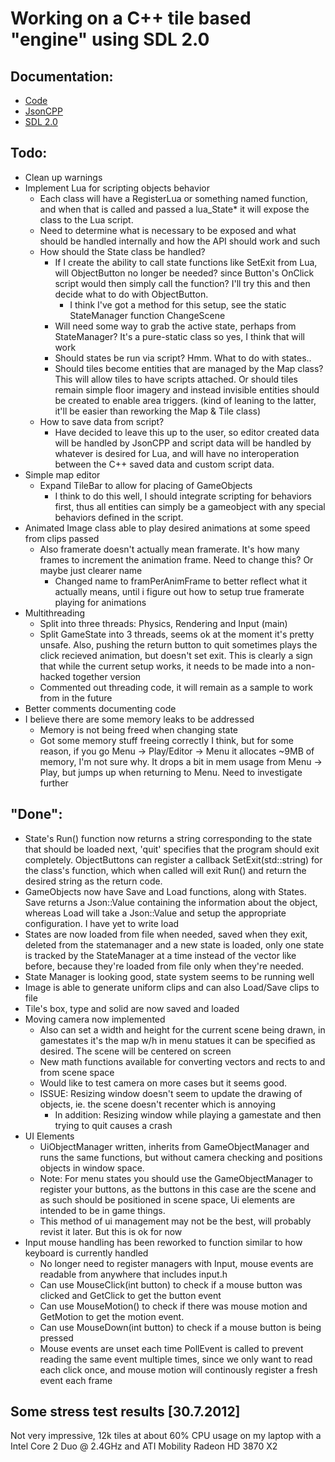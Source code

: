 # Working on a C++ tile based "engine" using SDL 2.0

## Documentation:
- [Code](http://twinklebear.github.com/LPCGame/)
- [JsonCPP](http://jsoncpp.sourceforge.net/)
- [SDL 2.0](http://wiki.libsdl.org/moin.cgi/FrontPage)

## Todo:
- Clean up warnings
- Implement Lua for scripting objects behavior
	- Each class will have a RegisterLua or something named function, and when that is called and passed a lua_State* it will expose the class to the Lua script.
	- Need to determine what is necessary to be exposed and what should be handled internally and how the API should work and such
	- How should the State class be handled?
		- If I create the ability to call state functions like SetExit from Lua, will ObjectButton no longer be needed? since Button's OnClick script would then simply call the function? I'll try this and then decide what to do with ObjectButton.
			- I think I've got a method for this setup, see the static StateManager function ChangeScene
		- Will need some way to grab the active state, perhaps from StateManager? It's a pure-static class so yes, I think that will work
		- Should states be run via script? Hmm. What to do with states..
		- Should tiles become entities that are managed by the Map class? This will allow tiles to have scripts attached. Or should tiles remain simple floor imagery and instead invisible entities should be created to enable area triggers. (kind of leaning to the latter, it'll be easier than reworking the Map & Tile class)
	- How to save data from script?
		- Have decided to leave this up to the user, so editor created data will be handled by JsonCPP and script data will be handled by whatever is desired for Lua, and will have no interoperation between the C++ saved data and custom script data.
- Simple map editor
	- Expand TileBar to allow for placing of GameObjects
		- I think to do this well, I should integrate scripting for behaviors first, thus all entities can simply be a gameobject with any special behaviors defined in the script.
- Animated Image class able to play desired animations at some speed from clips passed
	- Also framerate doesn't actually mean framerate. It's how many frames to increment the animation frame. Need to change this? Or maybe just clearer name
		- Changed name to framPerAnimFrame to better reflect what it actually means, until i figure out how to setup true framerate playing for animations
- Multithreading
	- Split into three threads: Physics, Rendering and Input (main)
	- Split GameState into 3 threads, seems ok at the moment it's pretty unsafe. Also, pushing the return button to quit sometimes plays the click recieved animation, but doesn't set exit. This is clearly a sign that while the current setup works, it needs to be made into a non-hacked together version
	- Commented out threading code, it will remain as a sample to work from in the future
- Better comments documenting code
- I believe there are some memory leaks to be addressed
	- Memory is not being freed when changing state
	- Got some memory stuff freeing correctly I think, but for some reason, if you go Menu -> Play/Editor -> Menu it allocates ~9MB of memory, I'm not sure why. It drops a bit in mem usage from Menu -> Play, but jumps up when returning to Menu. Need to investigate further

## "Done":
- State's Run() function now returns a string corresponding to the state that should be loaded next, 'quit' specifies that the program should exit completely. ObjectButtons can register a callback SetExit(std::string) for the class's function, which when called will exit Run() and return the desired string as the return code.
- GameObjects now have Save and Load functions, along with States. Save returns a Json::Value containing the information about the object, whereas Load will take a Json::Value and setup the appropriate configuration. I have yet to write load
- States are now loaded from file when needed, saved when they exit, deleted from the statemanager and a new state is loaded, only one state is tracked by the StateManager at a time instead of the vector like before, because they're loaded from file only when they're needed.
- State Manager is looking good, state system seems to be running well
- Image is able to generate uniform clips and can also Load/Save clips to file
- Tile's box, type and solid are now saved and loaded
- Moving camera now implemented
	- Also can set a width and height for the current scene being drawn, in gamestates it's the map w/h in menu statues it can be specified as desired. The scene will be centered on screen
	- New math functions available for converting vectors and rects to and from scene space
	- Would like to test camera on more cases but it seems good.
	- ISSUE: Resizing window doesn't seem to update the drawing of objects, ie. the scene doesn't recenter which is annoying
		- In addition: Resizing window while playing a gamestate and then trying to quit causes a crash
- UI Elements
	- UiObjectManager written, inherits from GameObjectManager and runs the same functions, but without camera checking and positions objects in window space.
	- Note: For menu states you should use the GameObjectManager to register your buttons, as the buttons in this case are the scene and as such should be positioned in scene space, Ui elements are intended to be in game things.
	- This method of ui management may not be the best, will probably revist it later. But this is ok for now
- Input mouse handling has been reworked to function similar to how keyboard is currently handled
	- No longer need to register managers with Input, mouse events are readable from anywhere that includes input.h
	- Can use MouseClick(int button) to check if a mouse button was clicked and GetClick to get the button event
	- Can use MouseMotion() to check if there was mouse motion and GetMotion to get the motion event.
	- Can use MouseDown(int button) to check if a mouse button is being pressed
	- Mouse events are unset each time PollEvent is called to prevent reading the same event multiple times, since we only want to read each click once, and mouse motion will continously register a fresh event each frame

## Some stress test results [30.7.2012]
Not very impressive, 12k tiles at about 60% CPU usage on my laptop with a Intel Core 2 Duo @ 2.4GHz and ATI Mobility Radeon HD 3870 X2
